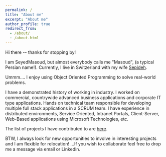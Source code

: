 ```yaml
---
permalink: /
title: "About me"
excerpt: "About me"
author_profile: true
redirect_from: 
  - /about/
  - /about.html
---
```


Hi there -- thanks for stopping by! 

I am SeyedMasoud, but almost everybody calls me "Masoud", (a typical Persian name!). 
Currently, I live in Switzerland with my wife [Sepideh](https://www.inf.usi.ch/phd/asadi/).  

Ummm.... I enjoy using Object Oriented Programming to solve real-world problems. 

I have a demonstrated history of working in industry. I worked on commercial, countrywide advanced business applications and corporate IT type applications. Hands on technical team responsible for developing multiple full stack applications in a SCRUM team. I have experience in distributed environments, Service Oriented, Intranet Portals, Client-Server, Web-Based applications using Microsoft Technologies, etc. 

The list of projects I have contributed to are [here](https://masoudasadzade.github.io/projects/).

BTW, I always look for new opportunities to involve in interesting projects and I am flexible for relocation! 
...If you wish to collaborate feel free to drop me a message via email or Linkedin.

